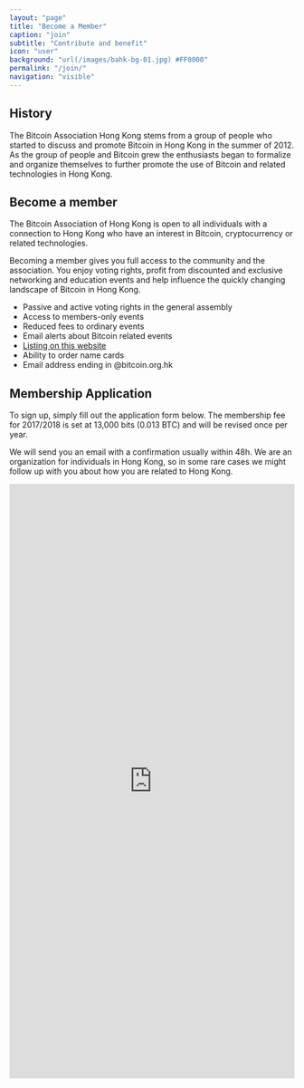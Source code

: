```yaml
---
layout: "page"
title: "Become a Member"
caption: "join"
subtitle: "Contribute and benefit"
icon: "user"
background: "url(/images/bahk-bg-01.jpg) #FF0000"
permalink: "/join/"
navigation: "visible"
---
```


## History

The Bitcoin Association Hong Kong stems from a group of people who started to discuss and promote Bitcoin in Hong Kong in the summer of 2012. As the group of people and Bitcoin grew the enthusiasts began to formalize and organize themselves to further promote the use of Bitcoin and related technologies in Hong Kong.

## Become a member

The Bitcoin Association of Hong Kong is open to all individuals with a connection to Hong Kong who have an interest in Bitcoin, cryptocurrency or related technologies.

Becoming a member gives you full access to the community and the association. You enjoy voting rights, profit from discounted and exclusive networking and education events and help influence the quickly changing landscape of Bitcoin in Hong Kong.

- Passive and active voting rights in the general assembly
- Access to members-only events
- Reduced fees to ordinary events
- Email alerts about Bitcoin related events
- [Listing on this website](/members)
- Ability to order name cards
- Email address ending in @bitcoin.org.hk


## Membership Application

To sign up, simply fill out the application form below. The membership fee for 2017/2018 is set at 13,000 bits (0.013 BTC) and will be revised once per year.

We will send you an email with a confirmation usually within 48h. We are an organization for individuals in Hong Kong, so in some rare cases we might follow up with you about how you are related to Hong Kong.

<iframe src="https://docs.google.com/forms/d/1p9Z7or6XSwUTgHbf3uwuhWzECkto23Qx7WsMVUYyzV8/viewform?embedded=true" width="100%" height="1050" frameborder="0" marginheight="0" marginwidth="0">Loading...</iframe>
